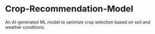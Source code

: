 # Crop-Recommendation-Model
An AI-generated ML model to optimize crop selection based on soil and weather conditions.
